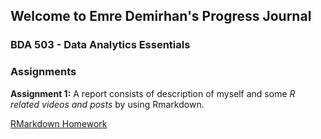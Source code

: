 
## Welcome to Emre Demirhan's Progress Journal
### BDA 503 - Data Analytics Essentials


### Assignments
**Assignment 1:**  A report consists of description of myself and some *R related videos and posts* by using Rmarkdown. 

[RMarkdown Homework](https://pjournal.github.io/mef04-demirhanemre/Assignment1-Deneme.html)

